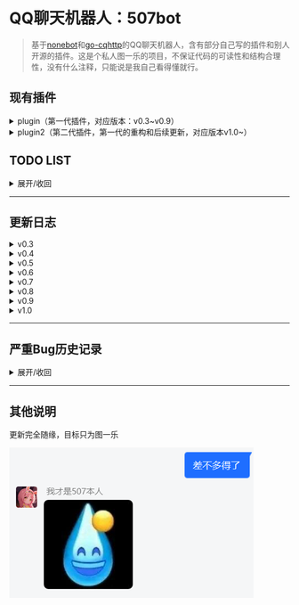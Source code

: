 # QQ聊天机器人：507bot
> 基于[nonebot](https://github.com/nonebot/nonebot)和[go-cqhttp](https://github.com/Mrs4s/go-cqhttp)的QQ聊天机器人，含有部分自己写的插件和别人开源的插件。这是个私人图一乐的项目，不保证代码的可读性和结构合理性，没有什么注释，只能说是我自己看得懂就行。


## 现有插件
<details>
<summary>plugin（第一代插件，对应版本：v0.3~v0.9）</summary>

|插件名称|插件功能|插件来源|特殊说明|
|:-:|:-:|:-:|:-:|
|arknight_gacha|模拟明日方舟十连抽卡（卡池很久没更新了）|自己写的|只支持所有角色均无up的情况|
|baidu|让我帮你百度一下|[DeltaBot](https://github.com/233a344a455/DeltaBot)|见原作者|
|bilibili|推送b站主播的动态（含视频和直播）|[QQBot_bilibili](https://github.com/wxz97121/QQBot_bilibili)|见原作者|
|cmd|roll点、**特定消息自动回复（bot的主要机能）**，含开关|自己写的|为了符合群友的xp设置的内容，图一乐。图片回复需要在本地保存了相应图片|
|couplet|对对联|[DeltaBot](https://github.com/233a344a455/DeltaBot)|见原作者|
|emj|抽象话转换器：将中文文本转换为抽象话|自己写的，抽象转换词典来自[chouxianghua](https://github.com/chenxuuu/chouxianghua)|同文件夹下的`emojiDef.py`定义了汉字转拼音和拼音转抽象话的字典。因为文件太长所以分了另一个文件放|
|lyric|爬取并发送网易云音乐的歌词|自己写的|使用了网易云接口（包括歌曲搜索接口、歌词获取接口）|
|record|发送语言消息的自动回复|自己写的|都是lulu~~和雾妹~~的语音|
|star|查看不同星座的当日运势|csdn一篇[博客](https://blog.csdn.net/rain_web/article/details/70767279)抄的，自己改成了机器人的接口|见原博主|
|super|管理员功能（含私货）|自己写的|除了强制关闭外基本没用，黑名单和模块管理功能分散在各个模块里|
|teach|让群友教bot在群友特定发言下进行特定回复|自己写的|写入本地文本文件而不是直接加入功能模块，防止bot被群友玩恶堕。有意思的回复自己手动加就行|
|time|提取自然语言中的时间并转换成标准时间格式发送|模块是自己写的，功能实现的库来自[Time_NLP](https://github.com/zhanzecheng/Time_NLP)|见原作者|
|translate|翻译，中译英或其他语种翻译成中文|自己写的|用了有道翻译的接口并爬取结果|
|weather|依据省份和城市查看实时天气|自己写的|使用中央气象台的接口（含省份代码接口、城市代码接口、天气查询接口）|
|NLP|自然语言处理，简单的机器人聊天|[DeltaBot](https://github.com/233a344a455/DeltaBot)|见原作者|
|wordViewer|背单词，词库为考研5500单词（大概），共有三种模式。使用指令'单词'呼出帮助菜单|自己写的|同文件夹下的`words.py`包含所有的单词。单词来源于[这个网站](https://image.kuakao.com/2019/1210/20191210103558276.pdf)|
</details>
 
 <details>
<summary>plugin2（第二代插件，第一代的重构和后续更新，对应版本v1.0~）</summary>

|插件名称|插件功能|插件来源|特殊说明|
|:-:|:-:|:-:|:-:|
|baidu|让我帮你百度一下|[DeltaBot](https://github.com/233a344a455/DeltaBot)|见原作者|
|roll|roll点|自己写的|可以设定最大值的随机骰子|
|couplet|对对联|[DeltaBot](https://github.com/233a344a455/DeltaBot)|见原作者|
|emj|抽象话转换器：将中文文本转换为抽象话|自己写的，抽象转换词典来自[chouxianghua](https://github.com/chenxuuu/chouxianghua)|同文件夹下的`emojiDef.py`定义了汉字转拼音和拼音转抽象话的字典。因为文件太长所以分了另一个文件放|
|lyric|爬取并发送网易云音乐的歌词|自己写的|使用了网易云接口（包括歌曲搜索接口、歌词获取接口）|
|record|发送语言消息的自动回复|自己写的|都是lulu~~和雾妹~~的语音|
|replyer|文本和图片的自动回复|自己写的|自动回复，bot的主要机能|
|speak|文字转语音|自己写的|只是单纯的调用CQ码而已|
|star|查看不同星座的当日运势|csdn一篇[博客](https://blog.csdn.net/rain_web/article/details/70767279)抄的，自己改成了机器人的接口|见原博主|
|super|管理员功能|自己写的|强制关闭、黑名单、模块管理|
|teach|让群友教bot在群友特定发言下进行特定回复|自己写的|写入本地文本文件而不是直接加入功能模块，防止bot被群友玩恶堕。有意思的回复自己手动加就行|
|translate|翻译，中译英或其他语种翻译成中文|自己写的|用了有道翻译的接口并爬取结果|
|weather|依据省份和城市查看实时天气|自己写的|使用中央气象台的接口（含省份代码接口、城市代码接口、天气查询接口）|
|NLP|自然语言处理，简单的机器人聊天|[DeltaBot](https://github.com/233a344a455/DeltaBot)|见原作者|
|wordViewer|背单词，词库为考研5500单词（大概），共有三种模式。使用指令'单词'呼出帮助菜单|自己写的|同文件夹下的`words.py`包含所有的单词。单词来源于[这个网站](https://image.kuakao.com/2019/1210/20191210103558276.pdf)|
</details>

## TODO LIST
<details>
<summary>展开/收回</summary>
  
### v0.3版本立下的flag
- [ ] ~~能用QQ消息执行的重启功能~~(v0.4版本后插件启用禁用不需要重启就能生效，因此重启功能实装取消)
- [x] 能够统一管理、能用QQ消息执行的黑名单(v0.4更新实装)
- [x] 能用QQ消息执行的插件启用/禁用功能(v0.4更新实装)
- [x] 小游戏(v0.3版本更新实装，指对联)
- [x] 抽卡模拟器(v0.5版本更新实装，目前只支持明日方舟)
- [ ] ~~翻译功能可以指定语种~~(v0.5更新时尝试做了，但是发包的时候改json的语言选项并没有直接影响翻译结果原因未知。总归技术力不够做不出来，也不想做了，摸了)
### v0.6版本立下的flag
下面这几条都只是有点想法，并不是像之前的todo list内容一样已经有做的打算了。所以大概率是摸了
- [ ] ~~签到系统，以及可能可以连携相关的经验、等级、虚拟币、虚拟币商城等系统~~
- [ ] ~~好感度系统，不同QQ账号可以随好感度逐渐解锁新的bot对话或申请使用自己专属的聊天回复~~

经典三分钟热度，不想做了————v0.7更新留
</details>

---------------------
## 更新日志
<details>
<summary>v0.3</summary>
  
v0.3版本下首次开源
</details>
<details>
<summary>v0.4</summary>
  
- 新增模块管理功能：模块名+启用/禁用可以进行模块开关而不需要重启整个bot
- 新增黑名单功能：模块名+黑名单/出狱+QQ号可以对用户进行特定模块使用的禁用和解除
- 删除了原有模块管理的文件操作功能（原本的模块管理功能由py模块文件的删除和复制实现，需要重启bot才能应用更新）
- 新增了翻译的屏蔽词
- 天气指令优化：除了原来的天气+省份+城市之外，还支持天气+直辖市和天气+直辖市+具体地名的传参方式
</details>
<details>
<summary>v0.5</summary>
  
- 新增arknight_gacha模块，模拟明日方舟十连抽卡（卡池更新至画中人）
- 唤醒507bot由命令形式`@on_command`改成自然语言形式`@on_natural_language`（现在只要提及507bot就能唤醒）
- 回复关键词"雾宝"和"雾妹"时加入过滤选项，防止和雾宝bot进行无限聊天
- 发送歌词设置了最大上限(被群友发的圆周率之歌搞了一手
- 天气模块微调：查询台湾省天气时有特殊提示（台湾天气用现在实装的api查询不出来，更新前会导致查询无回复）
- 修正天气回复文本错误：原本api返回值的`rain`被我误认为下雨概率，经核实后改为降雨等级
- 新增部分无关紧要的自动回复
</details>
<details>
<summary>v0.6</summary>
  
- 现在能回复录音了
- 新增time模块，用于提取自然语言中的时间点并转换为标准时间
- 新增record模块，用于自动回复语音消息
- “来点怪歌”、“来点鬼叫”可以随机发送lulu的相关语音（需要本地文件）
- “lulu语录”、“るる语录”可以随机发送lulu的经典语录（同时删除了“lulu”和“るる”的自动回复防止冲突）
- 新增部分自动回复，对部分原有自动回复的内容进行了修改，部分触发过于频繁的回复改为几率触发
- **原有星座占卜的api似乎被关闭了，现在访问会超时，但是star模块还没有改动**，我大概率是准备摸了
</details>
<details>
<summary>v0.7</summary>
  
- 新增自动回复最高速度，定义在cmd插件中。现在机器人三秒内最多自动回复一次（只有聊天自动回复受限，用户正常调用的bot机能不受限制）
- 新增baidu模块，输入百度后接关键词可以对相关内容进行百度，本质是“让我帮你百度一下”http://tool.mkblog.cn/lmbtfy 的接口
- 新增emj模块，输入抽象后接字符串，如果有对应的话，可以将字符串中的中文汉字转换成emoji文字
</details>
<details>
<summary>v0.8</summary>
  
- 修改了星座运势的api，现在**星座运势功能又能够使用了**
- 新增了nlp模块，实现简单聊天功能，默认使用茉莉机器人的接口，在用户调用指令nlp时必然触发，一般聊天时按概率触发。该模块暂未添加模块禁用和黑名单以及闭嘴功能。
- 新增关注功能，可以通过输入关注+b站uid从而查询主播，写入本地文件等待机器人管理员审核
- 删去了nonebot的内置指令（echo指令居然被群友凭空试出来了）
- 管理员指令'说'的重复内容中，将方括号重新解码，从而能够通过说指令发送图片、语音等特殊消息。如：'说 [CQ:record,file=biezou.amr]'可以回复语音（需要存在本地语音文件）
- 新增自动消息回复，如'今天吃啥方便面'、'二次元'等，并把很多消息的固定回复内容改成了随机回复内容；删掉了部分聊天时触发过于频繁的自动回复
</details>
<details>
<summary>v0.9</summary>
  
- 关闭了完全用不上的时间自然语言插件，即`time`插件（但是我在github里保留下来了）
- 新增背单词插件`wordViewer`，使用命令"单词"呼出帮助菜单，词库为考研英语。包括以下三种功能：
  - 给出英文回答中文
  - 给出中文回答英文
  - 给出中文和缺省部分字母的英文，回答英文
- 为了维持上述单词插件的稳定性，停用了bilibili关注模块（这个模块一周会有那么一两次完全把程序卡死，不知道原因，也不知道怎么修这个bug）
- 从`go-http`学到了`[CQ:tts]`的玩法，新增`speak`模块，将**文字**转**语音**(而不是语音转文字！)
- 新增和修改部分简单的自动回复
</details>
<details>
<summary>v1.0</summary>
  
507bot更新到1.0版本啦！为什么是v1.0而不是v0.10呢？**507bot在本次更新中实现了大量的代码重构，之后模块更新统一在本库新增的plugins2文件夹下进行**，重构前的代码保存在plugin文件夹下。重构内容包括但不限于：
- 在根目录下使用`config.npy`统一管理模块，实现模块间的通信。`genConfig.py`用于生成上述文件，如果根目录不存在该文件，运行`run.py`时将会创建并初始化
- 模块开关终于能用一个单独的模块统一管理了，原本每个模块内都有一段冗长且相似的代码控制自身的开关
- 黑名单终于能统一了，原本每个模块有一个单独的黑名单
- 管理员权限终于不受NLP模块的限制使得权限需求消失了，老版本的时候如果管理员指令用NLP方法调用，则普通用户也能使用（这是nonebot自身的问题，我只是在代码实现中避免了该问题的出现）
- 极大简化了原本各个模块的代码（比如自动回复不再是每个单独做成一条指令了、黑名单和模块开关检查简化了等等）
  
下面是正常更新内容：
- 背单词模块将文件存取改成了二进制文件，且现在会区分群聊模式和私聊模式（沙雕群友私聊bot背单词没关，去水群的时候被bot背刺了）
- 背单词模块会每次被调用时会获取时间戳，如果太久没有继续背单词则bot会自行退出该用户的单词模式
- 去掉了没什么用的模块，修了些无关紧要的bug
- 新增和删除部分自动回复
</details>

------------------
## 严重Bug历史记录
<details>
<summary>展开/收回</summary>
  
### 2021.3.20：和其他机器人复读了起来(v0.6版本复读刷屏bug)
群里的机器人都是大家自己搭建的，架构和语言都不一样，这波是八仙过海。一共有五个机器人，但貌似只有我是用python写的==
引起这次灾难的本质是507bot会对含有特定关键词的内容进行回复，如对图片中的“mc”进行回复，而群里其他的机器人能够在一句话被复读一定次数后，概率进行复读，因此产生了刷屏现象：

<img src="pics/2.png" style="zoom:10%;" />
最终导致了严重的后果：
<img src="pics/3.png" style="zoom:10%;" />

在此基础上，更新的v0.7版本加入了回复速度阈值：调用自动回复的函数时获取当前的时间戳，如果与上次自动回复时的时间戳相差小于3秒就放弃回复。也就是说，自动回复的最快速度是三秒一次。虽然是这么说，但是我就是怕出现无限复读的情况，所以之前就给507bot实装过“闭嘴”功能用于临时停用自动回复，群友还玩这个功能玩了一阵子。一到关键时候一个都想不起来还有这一手。我麻了

### 2021.3.26:被封号了
可能是每天重复发送相同内容？或者是前一晚在测试bilibili模块关注多个主播（近20个）导致的？该小心点了。号申诉后秒解封了。
<img src="pics/4.png" style="zoom:10%;" />

### 2021.3.28:b站动态推送错误
新增关注功能后群友们相互关注，导致推送动态的时候会报错从而导致大片的动态检测失效。经过反复测试（指不同账号在b站发动态）发现，如果关注列表中存在**没有发过任何动态**的账号，在检测该账号的动态更新时就会报错，从而使得关注列表中这个号和之后的号都不会被检测更新。这是bilibili模块的bug。想了想要不要加个try-except，最后还是算了。没有发过动态之后也不会发的人，关注了干嘛
</details>

-----------
## 其他说明
更新完全随缘，目标只为图一乐

![1](pics/1.png)
